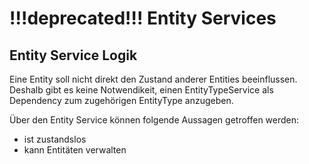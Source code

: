# !!!deprecated!!! Entity Services

## Entity Service Logik

Eine Entity soll nicht direkt den Zustand anderer Entities beeinflussen.
Deshalb gibt es keine Notwendikeit, einen EntityTypeService als
Dependency zum zugehörigen EntityType anzugeben.

Über den Entity Service können folgende Aussagen getroffen werden:

- ist zustandslos
- kann Entitäten verwalten
